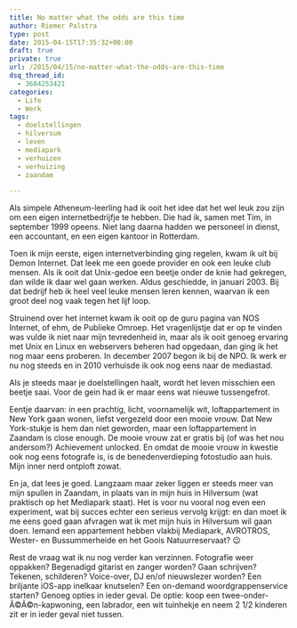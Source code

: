 ```yaml
---
title: No matter what the odds are this time
author: Riemer Palstra
type: post
date: 2015-04-15T17:35:32+00:00
draft: true
private: true
url: /2015/04/15/no-matter-what-the-odds-are-this-time
dsq_thread_id:
  - 3684253421
categories:
  - Life
  - Werk
tags:
  - doelstellingen
  - hilversum
  - leven
  - mediapark
  - verhuizen
  - verhuizing
  - zaandam

---
```

Als simpele Atheneum-leerling had ik ooit het idee dat het wel leuk zou zijn om een eigen internetbedrijfje te hebben. Die had ik, samen met Tim, in september 1999 opeens. Niet lang daarna hadden we personeel in dienst, een accountant, en een eigen kantoor in Rotterdam. 

Toen ik mijn eerste, eigen internetverbinding ging regelen, kwam ik uit bij Demon Internet. Dat leek me een goede provider en ook een leuke club mensen. Als ik ooit dat Unix-gedoe een beetje onder de knie had gekregen, dan wilde ik daar wel gaan werken. Aldus geschiedde, in januari 2003. Bij dat bedrijf heb ik heel veel leuke mensen leren kennen, waarvan ik een groot deel nog vaak tegen het lijf loop.

Struinend over het internet kwam ik ooit op de guru pagina van NOS Internet, of ehm, de Publieke Omroep. Het vragenlijstje dat er op te vinden was vulde ik niet naar mijn tevredenheid in, maar als ik ooit genoeg ervaring met Unix en Linux en webservers beheren had opgedaan, dan ging ik het nog maar eens proberen. In december 2007 begon ik bij de NPO. Ik werk er nu nog steeds en in 2010 verhuisde ik ook nog eens naar de mediastad.

Als je steeds maar je doelstellingen haalt, wordt het leven misschien een beetje saai. Voor de gein had ik er maar eens wat nieuwe tussengefrot. 

Eentje daarvan: in een prachtig, licht, voornamelijk wit, loftappartement in New York gaan wonen, liefst vergezeld door een mooie vrouw. Dat New York-stukje is hem dan niet geworden, maar een loftappartement in Zaandam is close enough. De mooie vrouw zat er gratis bij (of was het nou andersom?) Achievement unlocked. En omdat de mooie vrouw in kwestie ook nog eens fotografe is, is de benedenverdieping fotostudio aan huis. Mijn inner nerd ontploft zowat.

En ja, dat lees je goed. Langzaam maar zeker liggen er steeds meer van mijn spullen in Zaandam, in plaats van in mijn huis in Hilversum (wat praktisch op het Mediapark staat). Het is voor nu vooral nog even een experiment, wat bij succes echter een serieus vervolg krijgt: en dan moet ik me eens goed gaan afvragen wat ik met mijn huis in Hilversum wil gaan doen. Iemand een appartement hebben vlakbij Mediapark, AVROTROS, Wester- en Bussummerheide en het Goois Natuurreservaat? 😉

Rest de vraag wat ik nu nog verder kan verzinnen. Fotografie weer oppakken? Begenadigd gitarist en zanger worden? Gaan schrijven? Tekenen, schilderen? Voice-over, DJ en/of nieuwslezer worden? Een briljante iOS-app inelkaar knutselen? Een on-demand woordgrappenservice starten? Genoeg opties in ieder geval. De optie: koop een twee-onder-Ã©Ã©n-kapwoning, een labrador, een wit tuinhekje en neem 2 1/2 kinderen zit er in ieder geval niet tussen.